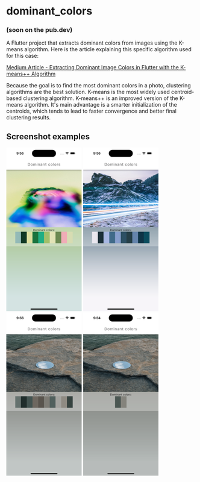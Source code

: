 # dominant_colors 
### (soon on the pub.dev)
A  Flutter project that extracts dominant colors from images using the K-means algorithm. 
Here is the article explaining this specific algorithm used for this case: 

[Medium Article - Extracting Dominant Image Colors in Flutter with the K-means++ Algorithm](https://medium.com/@natasa.misic10/extracting-dominant-image-colors-in-flutter-with-the-k-means-algorithm-bdf2b829bde5)

Because the goal is to find the most dominant colors in a photo, clustering algorithms are the best solution. K-means is the most widely used centroid-based clustering algorithm. K-means++ is an improved version of the K-means algorithm. It's main advantage is a smarter initialization of the centroids, which tends to lead to faster convergence and better final clustering results.

## Screenshot examples

  <img src="screenshots/1.png" alt="Flutter screenshot 1" width="200"> <img src="screenshots/2.png" alt="Flutter screenshot 2" width="200"> <img src="screenshots/3.png" alt="Flutter screenshot 3" width="200"> <img src="screenshots/0.png" alt="Flutter screenshot 0" width="200">
